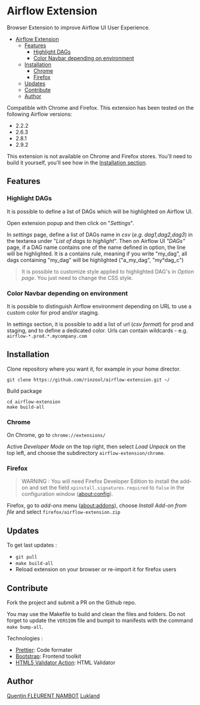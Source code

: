# Airflow Extension

Browser Extension to improve Airflow UI User Experience.
<!-- TOC -->

- [Airflow Extension](#airflow-extension)
    - [Features](#features)
        - [Highlight DAGs](#highlight-dags)
        - [Color Navbar depending on environment](#color-navbar-depending-on-environment)
    - [Installation](#installation)
        - [Chrome](#chrome)
        - [Firefox](#firefox)
    - [Updates](#updates)
    - [Contribute](#contribute)
    - [Author](#author)

<!-- /TOC -->

Compatible with Chrome and Firefox.
This extension has been tested on the following Airflow versions:
- 2.2.2
- 2.6.3
- 2.8.1
- 2.9.2

This extension is not available on Chrome and Firefox stores. You'll need to build it yourself, you'll see how in the [Installation section](#installation).

## Features
### Highlight DAGs

It is possible to define a list of DAGs which will be highlighted on Airflow UI.

Open extension popup and then click on "_Settings_".

In _settings_ page, define a list of DAGs name in _csv_ (_e.g. dag1,dag2,dag3_) in the textarea under "_List of dags to highlight_". 
Then on Airflow UI _"DAGs"_ page, if a DAG name contains one of the name defined in option, the line will be highlighted.
It is a contains rule, meaning if you write "my_dag", all dags containing "my_dag" will be highlighted ("a_my_dag", "my°dag_c")

> It is possible to customize style applied to highlighted DAG's in _Option page_. You just need to change the CSS style.

### Color Navbar depending on environment

It is possible to distinguish Airflow environment depending on URL to use a custom color for prod and/or staging.

In settings section, it is possible to add a list of url (_csv format_) for prod and staging, and to define a dedicated 
color. Urls can contain wildcards - e.g. `airflow-*.prod.*.mycompany.com`

## Installation

Clone repository where you want it, for example in your home director.

```console
git clone https://github.com/rinzool/airflow-extension.git ~/
```

Build package
```console
cd airflow-extension
make build-all
```

### Chrome
On Chrome, go to `chrome://extensions/`

Active _Developer Mode_ on the top right, then select _Load Unpack_ on the top left, and choose the subdirectory `airflow-extension/chrome`.

### Firefox

> WARNING : You will need Firefox Developer Edition to install the add-on and set the field `xpinstall.signatures.required` to `false` in the configuration window ([about:config](about:config)).

Firefox, go to *add-ons* menu ([about:addons](about:addons)), choose _Install Add-on from file_ and select `firefox/airflow-extension.zip`

## Updates

To get last updates :
* `git pull`
* `make build-all`
* Reload extension on your browser or re-import it for firefox users

## Contribute
Fork the project and submit a PR on the Github repo.

You may use the Makefile to build and clean the files and folders. Do not forget to update the `VERSION` file and bumpit to manifests with the command `make bump-all`.

Technologies :
- [Prettier](https://prettier.io/): Code formater
- [Bootstrap](https://getbootstrap.com/): Frontend toolkit
- [HTML5 Validator Action](https://github.com/Cyb3r-Jak3/html5validator-action): HTML Validator

## Author

[Quentin FLEURENT NAMBOT](https://github.com/rinzool)
[Lukland](https://github.com/lukland)
